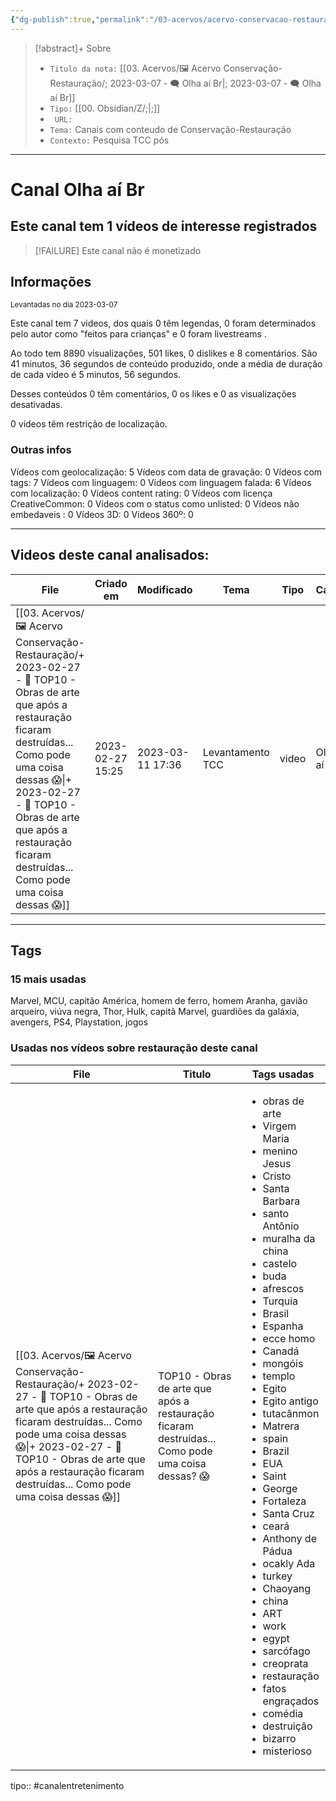 ```yaml
---
{"dg-publish":true,"permalink":"/03-acervos/acervo-conservacao-restauracao/2023-03-07-olha-ai-br/","tags":["🖼️/🗨️"],"created":"2023-03-07T19:08:19.535-03:00","updated":"2023-03-17T10:26:36.958-03:00"}
---
```


>[!abstract]+ Sobre
>- `Titulo da nota:`  [[03. Acervos/🖼️ Acervo Conservação-Restauração/; 2023-03-07 - 🗨️ Olha aí Br\|; 2023-03-07 - 🗨️ Olha aí Br]]
>- `Tipo:`  [[00. Obsidian/Z/;\|;]]
>- ` URL:`  
>- `Tema:`  Canais com conteudo de Conservação-Restauração
>- ` Contexto: `  Pesquisa TCC pós
***

# Canal Olha aí Br
## Este canal tem 1 vídeos de interesse registrados
 >[!FAILURE] Este canal não é monetizado
## Informações
<small> Levantadas no dia 2023-03-07 </small>


Este canal tem 7 videos, dos quais 0 têm legendas, 0 foram determinados pelo autor como "feitos para crianças" e 0 foram livestreams .

Ao todo tem 8890 visualizações, 501 likes, 0 dislikes e 8 comentários.
São 41 minutos, 36 segundos de conteúdo produzido, onde a média de duração de cada video é 5 minutos, 56 segundos.

Desses conteúdos 0 têm comentários, 0 os likes e 0 as visualizações desativadas.

0 videos têm restrição de localização.

### Outras infos

Vídeos com geolocalização: 5
Vídeos com data de gravação: 0
Vídeos com tags: 7
Vídeos com linguagem: 0
Vídeos com linguagem falada: 6
Vídeos com localização: 0
Vídeos content rating: 0
Vídeos com licença CreativeCommon: 0
Vídeos com o status como unlisted: 0
Vídeos não embedaveis : 0
Vídeos 3D: 0
Videos 360º: 0

***
## Videos deste canal analisados:
| File                                                                                                                                                                                                                                                                                                 | Criado em        | Modificado       | Tema             | Tipo  | Canal      |
| ---------------------------------------------------------------------------------------------------------------------------------------------------------------------------------------------------------------------------------------------------------------------------------------------------- | ---------------- | ---------------- | ---------------- | ----- | ---------- |
| [[03. Acervos/🖼️ Acervo Conservação-Restauração/+ 2023-02-27   -  🎥️ TOP10 - Obras de arte que após a restauração ficaram destruídas... Como pode uma coisa dessas 😱\|+ 2023-02-27   -  🎥️ TOP10 - Obras de arte que após a restauração ficaram destruídas... Como pode uma coisa dessas 😱]] | 2023-02-27 15:25 | 2023-03-11 17:36 | Levantamento TCC | video | Olha aí Br |

***

## Tags
### 15 mais usadas

Marvel, MCU, capitão América, homem de ferro, homem Aranha, gavião arqueiro, viúva negra, Thor, Hulk, capitã Marvel, guardiões da galáxia, avengers, PS4, Playstation, jogos

### Usadas nos vídeos sobre restauração deste canal
| File                                                                                                                                                                                                                                                                                                 | Titulo                                                                                            | Tags usadas                                                                                                                                                                                                                                                                                                                                                                                                                                                                                                                                                                                                                                                                                                                                                                                                       |
| ---------------------------------------------------------------------------------------------------------------------------------------------------------------------------------------------------------------------------------------------------------------------------------------------------- | ------------------------------------------------------------------------------------------------- | ----------------------------------------------------------------------------------------------------------------------------------------------------------------------------------------------------------------------------------------------------------------------------------------------------------------------------------------------------------------------------------------------------------------------------------------------------------------------------------------------------------------------------------------------------------------------------------------------------------------------------------------------------------------------------------------------------------------------------------------------------------------------------------------------------------------- |
| [[03. Acervos/🖼️ Acervo Conservação-Restauração/+ 2023-02-27   -  🎥️ TOP10 - Obras de arte que após a restauração ficaram destruídas... Como pode uma coisa dessas 😱\|+ 2023-02-27   -  🎥️ TOP10 - Obras de arte que após a restauração ficaram destruídas... Como pode uma coisa dessas 😱]] | TOP10 - Obras de arte que após a restauração ficaram destruídas... Como pode uma coisa dessas? 😱 | <ul><li>obras de arte</li><li>Virgem Maria</li><li>menino Jesus</li><li>Cristo</li><li>Santa Barbara</li><li>santo Antônio</li><li>muralha da china</li><li>castelo</li><li>buda</li><li>afrescos</li><li>Turquia</li><li>Brasil</li><li>Espanha</li><li>ecce homo</li><li>Canadá</li><li>mongóis</li><li>templo</li><li>Egito</li><li>Egito antigo</li><li>tutacânmon</li><li>Matrera</li><li>spain</li><li>Brazil</li><li>EUA</li><li>Saint</li><li>George</li><li>Fortaleza</li><li>Santa Cruz</li><li>ceará</li><li>Anthony de Pádua</li><li>ocakly Ada</li><li>turkey</li><li>Chaoyang</li><li>china</li><li>ART</li><li>work</li><li>egypt</li><li>sarcófago</li><li>creoprata</li><li>restauração</li><li>fatos engraçados</li><li>comédia</li><li>destruição</li><li>bizarro</li><li>misterioso</li></ul> |



tipo:: #canalentretenimento